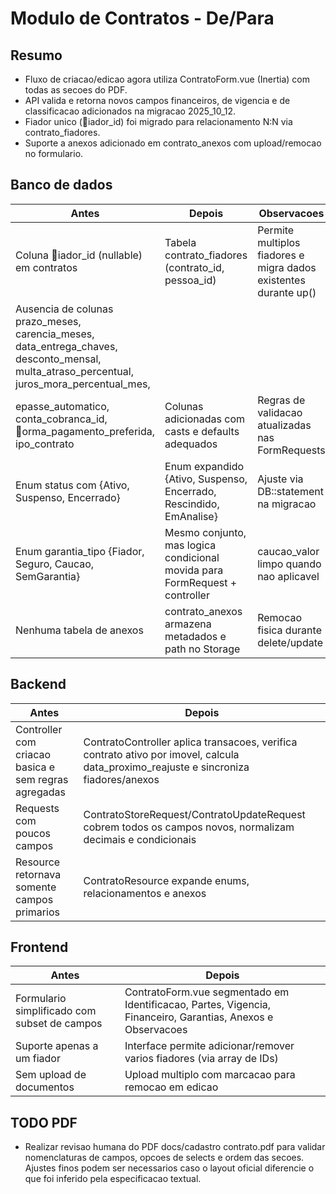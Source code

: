 # Modulo de Contratos - De/Para

## Resumo

- Fluxo de criacao/edicao agora utiliza ContratoForm.vue (Inertia) com todas as secoes do PDF.
- API valida e retorna novos campos financeiros, de vigencia e de classificacao adicionados na migracao 2025_10_12.
- Fiador unico (iador_id) foi migrado para relacionamento N:N via contrato_fiadores.
- Suporte a anexos adicionado em contrato_anexos com upload/remocao no formulario.

## Banco de dados

| Antes | Depois | Observacoes |
| --- | --- | --- |
| Coluna iador_id (nullable) em contratos | Tabela contrato_fiadores (contrato_id, pessoa_id) | Permite multiplos fiadores e migra dados existentes durante up() |
| Ausencia de colunas prazo_meses, carencia_meses, data_entrega_chaves, desconto_mensal, multa_atraso_percentual, juros_mora_percentual_mes, epasse_automatico, conta_cobranca_id, orma_pagamento_preferida, 	ipo_contrato | Colunas adicionadas com casts e defaults adequados | Regras de validacao atualizadas nas FormRequests |
| Enum status com {Ativo, Suspenso, Encerrado} | Enum expandido {Ativo, Suspenso, Encerrado, Rescindido, EmAnalise} | Ajuste via DB::statement na migracao |
| Enum garantia_tipo {Fiador, Seguro, Caucao, SemGarantia} | Mesmo conjunto, mas logica condicional movida para FormRequest + controller | caucao_valor limpo quando nao aplicavel |
| Nenhuma tabela de anexos | contrato_anexos armazena metadados e path no Storage | Remocao fisica durante delete/update |

## Backend

| Antes | Depois |
| --- | --- |
| Controller com criacao basica e sem regras agregadas | ContratoController aplica transacoes, verifica contrato ativo por imovel, calcula data_proximo_reajuste e sincroniza fiadores/anexos |
| Requests com poucos campos | ContratoStoreRequest/ContratoUpdateRequest cobrem todos os campos novos, normalizam decimais e condicionais | 
| Resource retornava somente campos primarios | ContratoResource expande enums, relacionamentos e anexos |

## Frontend

| Antes | Depois |
| --- | --- |
| Formulario simplificado com subset de campos | ContratoForm.vue segmentado em Identificacao, Partes, Vigencia, Financeiro, Garantias, Anexos e Observacoes |
| Suporte apenas a um fiador | Interface permite adicionar/remover varios fiadores (via array de IDs) |
| Sem upload de documentos | Upload multiplo com marcacao para remocao em edicao |

## TODO PDF

- Realizar revisao humana do PDF docs/cadastro contrato.pdf para validar nomenclaturas de campos, opcoes de selects e ordem das secoes. Ajustes finos podem ser necessarios caso o layout oficial diferencie o que foi inferido pela especificacao textual.
